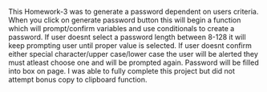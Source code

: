 This Homework-3 was to generate a password dependent on users criteria. 
When you click on generate password button this will begin a function which will prompt/confirm variables and use conditionals to create a password. 
If user doesnt select a password length between 8-128 it will keep prompting user until proper value is selected. 
If user doesnt confirm either special character/upper case/lower case the user will be alerted they must atleast choose one and will be prompted again.
Password will be filled into box on page. 
I was able to fully complete this project but did not attempt bonus copy to clipboard function. 